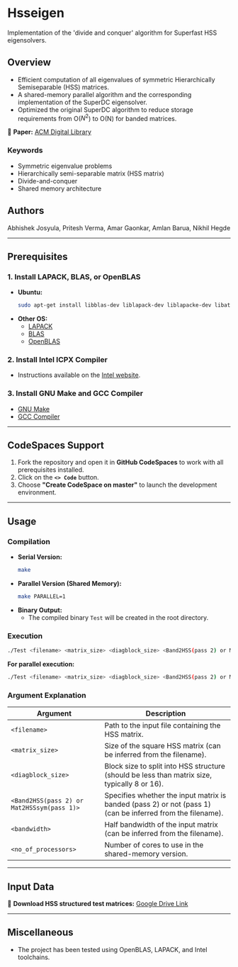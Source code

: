 # Hsseigen

Implementation of the 'divide and conquer' algorithm for Superfast HSS eigensolvers.

## Overview

- Efficient computation of all eigenvalues of symmetric Hierarchically Semiseparable (HSS) matrices.
- A shared-memory parallel algorithm and the corresponding implementation of the SuperDC eigensolver.
- Optimized the original SuperDC algorithm to reduce storage requirements from O($N^2$) to O(N) for banded matrices.

📄 **Paper:** [ACM Digital Library](https://dl.acm.org/doi/10.1145/3673038.3673119)

### Keywords
- Symmetric eigenvalue problems
- Hierarchically semi-separable matrix (HSS matrix)
- Divide-and-conquer
- Shared memory architecture

## Authors
Abhishek Josyula, Pritesh Verma, Amar Gaonkar, Amlan Barua, Nikhil Hegde

---

## Prerequisites

### 1. Install LAPACK, BLAS, or OpenBLAS

- **Ubuntu:**
  ```sh
  sudo apt-get install libblas-dev liblapack-dev liblapacke-dev libatlas-base-dev libopenblas-dev
  ```
- **Other OS:**
  - [LAPACK](https://netlib.org/lapack/)
  - [BLAS](https://netlib.org/blas/)
  - [OpenBLAS](https://www.openblas.net/)

### 2. Install Intel ICPX Compiler
- Instructions available on the [Intel website](https://www.intel.com/content/www/us/en/developer/tools/oneapi/dpc-compiler.html).

### 3. Install GNU Make and GCC Compiler
- [GNU Make](https://www.gnu.org/software/make/)
- [GCC Compiler](https://gcc.gnu.org/)

---

## CodeSpaces Support

1. Fork the repository and open it in **GitHub CodeSpaces** to work with all prerequisites installed.
2. Click on the **`<> Code`** button.
3. Choose **"Create CodeSpace on master"** to launch the development environment.

---

## Usage

### Compilation

- **Serial Version:**
  ```sh
  make
  ```
- **Parallel Version (Shared Memory):**
  ```sh
  make PARALLEL=1
  ```
- **Binary Output:**
  - The compiled binary `Test` will be created in the root directory.

### Execution

```sh
./Test <filename> <matrix_size> <diagblock_size> <Band2HSS(pass 2) or Mat2HSSsym(pass 1)> <bandwidth>
```

**For parallel execution:**
```sh
./Test <filename> <matrix_size> <diagblock_size> <Band2HSS(pass 2) or Mat2HSSsym(pass 1)> <bandwidth> <no_of_processors>
```

### Argument Explanation

| Argument | Description |
|----------|-------------|
| `<filename>` | Path to the input file containing the HSS matrix. |
| `<matrix_size>` | Size of the square HSS matrix (can be inferred from the filename). |
| `<diagblock_size>` | Block size to split into HSS structure (should be less than matrix size, typically 8 or 16). |
| `<Band2HSS(pass 2) or Mat2HSSsym(pass 1)>` | Specifies whether the input matrix is banded (pass 2) or not (pass 1) (can be inferred from the filename). |
| `<bandwidth>` | Half bandwidth of the input matrix (can be inferred from the filename). |
| `<no_of_processors>` | Number of cores to use in the shared-memory version. |

---

## Input Data

📂 **Download HSS structured test matrices:** [Google Drive Link](https://drive.google.com/drive/folders/1Qs-U8bQf_apAt8LKpTy5IX-W5Y0RBPGk)

---

## Miscellaneous

- The project has been tested using OpenBLAS, LAPACK, and Intel toolchains.

